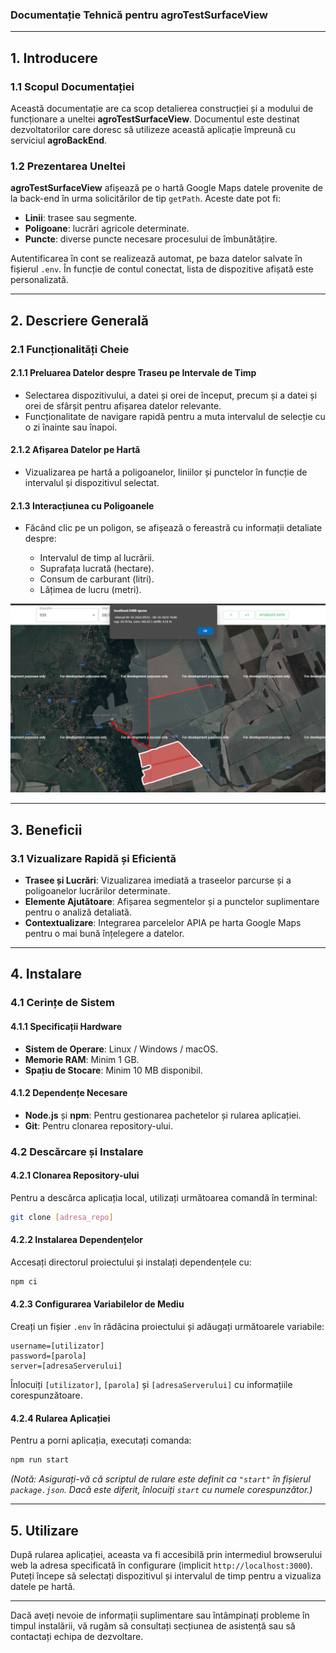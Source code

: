 <p align="center"><h3>Documentație Tehnică pentru agroTestSurfaceView</h3></p>

---

## **1. Introducere**

### **1.1 Scopul Documentației**

Această documentație are ca scop detalierea construcției și a modului de funcționare a uneltei **agroTestSurfaceView**. Documentul este destinat dezvoltatorilor care doresc să utilizeze această aplicație împreună cu serviciul **agroBackEnd**.

### **1.2 Prezentarea Uneltei**

**agroTestSurfaceView** afișează pe o hartă Google Maps datele provenite de la back-end în urma solicitărilor de tip `getPath`. Aceste date pot fi:

- **Linii**: trasee sau segmente.
- **Poligoane**: lucrări agricole determinate.
- **Puncte**: diverse puncte necesare procesului de îmbunătățire.

Autentificarea în cont se realizează automat, pe baza datelor salvate în fișierul `.env`. În funcție de contul conectat, lista de dispozitive afișată este personalizată.

---

## **2. Descriere Generală**

### **2.1 Funcționalități Cheie**

#### **2.1.1 Preluarea Datelor despre Traseu pe Intervale de Timp**

- Selectarea dispozitivului, a datei și orei de început, precum și a datei și orei de sfârșit pentru afișarea datelor relevante.
- Funcționalitate de navigare rapidă pentru a muta intervalul de selecție cu o zi înainte sau înapoi.

#### **2.1.2 Afișarea Datelor pe Hartă**

- Vizualizarea pe hartă a poligoanelor, liniilor și punctelor în funcție de intervalul și dispozitivul selectat.

#### **2.1.3 Interacțiunea cu Poligoanele**

- Făcând clic pe un poligon, se afișează o fereastră cu informații detaliate despre:

  - Intervalul de timp al lucrării.
  - Suprafața lucrată (hectare).
  - Consum de carburant (litri).
  - Lățimea de lucru (metri).

![infoLucrare](readmeImages/image2.png)

---

## **3. Beneficii**

### **3.1 Vizualizare Rapidă și Eficientă**

- **Trasee și Lucrări**: Vizualizarea imediată a traseelor parcurse și a poligoanelor lucrărilor determinate.
- **Elemente Ajutătoare**: Afișarea segmentelor și a punctelor suplimentare pentru o analiză detaliată.
- **Contextualizare**: Integrarea parcelelor APIA pe harta Google Maps pentru o mai bună înțelegere a datelor.

---

## **4. Instalare**

### **4.1 Cerințe de Sistem**

#### **4.1.1 Specificații Hardware**

- **Sistem de Operare**: Linux / Windows / macOS.
- **Memorie RAM**: Minim 1 GB.
- **Spațiu de Stocare**: Minim 10 MB disponibil.

#### **4.1.2 Dependențe Necesare**

- **Node.js** și **npm**: Pentru gestionarea pachetelor și rularea aplicației.
- **Git**: Pentru clonarea repository-ului.

### **4.2 Descărcare și Instalare**

#### **4.2.1 Clonarea Repository-ului**

Pentru a descărca aplicația local, utilizați următoarea comandă în terminal:

```bash
git clone [adresa_repo]
```

#### **4.2.2 Instalarea Dependențelor**

Accesați directorul proiectului și instalați dependențele cu:

```bash
npm ci
```

#### **4.2.3 Configurarea Variabilelor de Mediu**

Creați un fișier `.env` în rădăcina proiectului și adăugați următoarele variabile:

```env
username=[utilizator]
password=[parola]
server=[adresaServerului]
```

Înlocuiți `[utilizator]`, `[parola]` și `[adresaServerului]` cu informațiile corespunzătoare.

#### **4.2.4 Rularea Aplicației**

Pentru a porni aplicația, executați comanda:

```bash
npm run start
```

_(Notă: Asigurați-vă că scriptul de rulare este definit ca `"start"` în fișierul `package.json`. Dacă este diferit, înlocuiți `start` cu numele corespunzător.)_

---

## **5. Utilizare**

După rularea aplicației, aceasta va fi accesibilă prin intermediul browserului web la adresa specificată în configurare (implicit `http://localhost:3000`). Puteți începe să selectați dispozitivul și intervalul de timp pentru a vizualiza datele pe hartă.

---

Dacă aveți nevoie de informații suplimentare sau întâmpinați probleme în timpul instalării, vă rugăm să consultați secțiunea de asistență sau să contactați echipa de dezvoltare.
